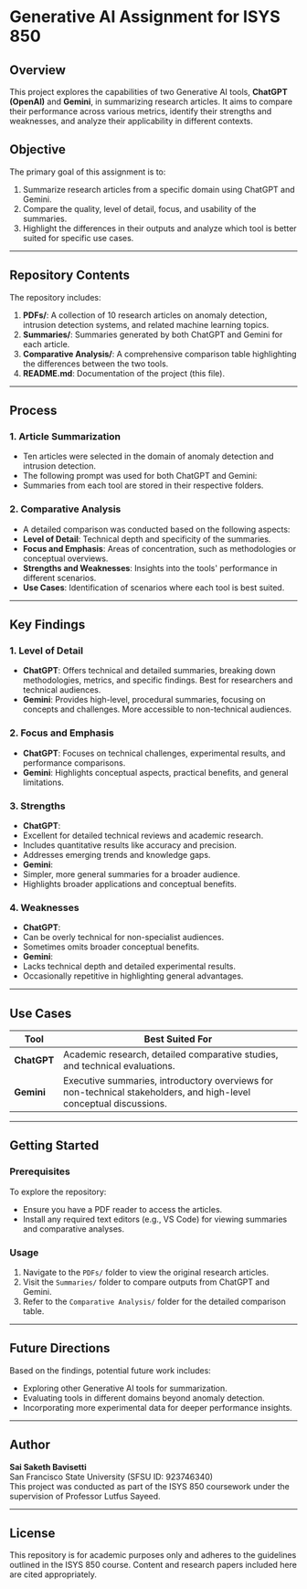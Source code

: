 # Generative AI Assignment for ISYS 850

## Overview
This project explores the capabilities of two Generative AI tools, **ChatGPT (OpenAI)** and **Gemini**, in summarizing research articles. It aims to compare their performance across various metrics, identify their strengths and weaknesses, and analyze their applicability in different contexts.

## Objective
The primary goal of this assignment is to:
1. Summarize research articles from a specific domain using ChatGPT and Gemini.
2. Compare the quality, level of detail, focus, and usability of the summaries.
3. Highlight the differences in their outputs and analyze which tool is better suited for specific use cases.

---

## Repository Contents
The repository includes:
1. **PDFs/**: A collection of 10 research articles on anomaly detection, intrusion detection systems, and related machine learning topics.
2. **Summaries/**: Summaries generated by both ChatGPT and Gemini for each article.
3. **Comparative Analysis/**: A comprehensive comparison table highlighting the differences between the two tools.
4. **README.md**: Documentation of the project (this file).

---

## Process
### 1. Article Summarization
- Ten articles were selected in the domain of anomaly detection and intrusion detection.
- The following prompt was used for both ChatGPT and Gemini:
- Summaries from each tool are stored in their respective folders.

### 2. Comparative Analysis
- A detailed comparison was conducted based on the following aspects:
- **Level of Detail**: Technical depth and specificity of the summaries.
- **Focus and Emphasis**: Areas of concentration, such as methodologies or conceptual overviews.
- **Strengths and Weaknesses**: Insights into the tools' performance in different scenarios.
- **Use Cases**: Identification of scenarios where each tool is best suited.

---

## Key Findings
### 1. Level of Detail
- **ChatGPT**: Offers technical and detailed summaries, breaking down methodologies, metrics, and specific findings. Best for researchers and technical audiences.
- **Gemini**: Provides high-level, procedural summaries, focusing on concepts and challenges. More accessible to non-technical audiences.

### 2. Focus and Emphasis
- **ChatGPT**: Focuses on technical challenges, experimental results, and performance comparisons.
- **Gemini**: Highlights conceptual aspects, practical benefits, and general limitations.

### 3. Strengths
- **ChatGPT**:
- Excellent for detailed technical reviews and academic research.
- Includes quantitative results like accuracy and precision.
- Addresses emerging trends and knowledge gaps.
- **Gemini**:
- Simpler, more general summaries for a broader audience.
- Highlights broader applications and conceptual benefits.

### 4. Weaknesses
- **ChatGPT**:
- Can be overly technical for non-specialist audiences.
- Sometimes omits broader conceptual benefits.
- **Gemini**:
- Lacks technical depth and detailed experimental results.
- Occasionally repetitive in highlighting general advantages.

---

## Use Cases
| **Tool**      | **Best Suited For**                                                                                         |
|---------------|------------------------------------------------------------------------------------------------------------|
| **ChatGPT**   | Academic research, detailed comparative studies, and technical evaluations.                                 |
| **Gemini**    | Executive summaries, introductory overviews for non-technical stakeholders, and high-level conceptual discussions. |

---

## Getting Started
### Prerequisites
To explore the repository:
- Ensure you have a PDF reader to access the articles.
- Install any required text editors (e.g., VS Code) for viewing summaries and comparative analyses.

### Usage
1. Navigate to the `PDFs/` folder to view the original research articles.
2. Visit the `Summaries/` folder to compare outputs from ChatGPT and Gemini.
3. Refer to the `Comparative Analysis/` folder for the detailed comparison table.

---

## Future Directions
Based on the findings, potential future work includes:
- Exploring other Generative AI tools for summarization.
- Evaluating tools in different domains beyond anomaly detection.
- Incorporating more experimental data for deeper performance insights.

---

## Author
**Sai Saketh Bavisetti**  
San Francisco State University (SFSU ID: 923746340)  
This project was conducted as part of the ISYS 850 coursework under the supervision of Professor Lutfus Sayeed.

---

## License
This repository is for academic purposes only and adheres to the guidelines outlined in the ISYS 850 course. Content and research papers included here are cited appropriately.
